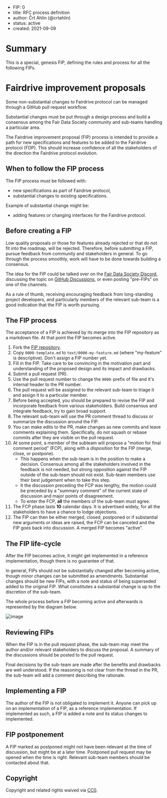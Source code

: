 - FIP: 0
- title: RFC process definition
- author: Črt Ahlin (@crtahlin)
- status: active
- created: 2021-09-09



# Summary

This is a special, genesis FIP, defining the rules and process for all the following FIPs.



# Fairdrive improvement proposals

Some non-substantial changes to Fairdrive protocol can be managed through a GitHub pull request workflow.

Substantial changes must be put through a design process and build a consensus among the Fair Data Society community and sub-teams handling a particular area.

The Fairdrive improvement proposal (FIP) process is intended to provide a path for new specifications and features to be added to the Fairdrive protocol (FDP). This should increase confidence of all the stakeholders of the direction the Fairdrive protocol evolution.



## When to follow the FIP process

The FIP process must be followed with:

- new specifications as part of Fairdrive protocol,
- substantial changes to existing specifications.

Example of substantial change might be:

- adding features or changing interfaces for the Fairdrive protocol.



## Before creating a FIP

Low quality proposals or those for features already rejected or that do not fit into the roadmap, will be rejected. Therefore, before submitting a FIP, pursue feedback from community and stakeholders in general. To go through the process smoothly, work will have to be done towards building a consensus. 

The idea for the FIP could be talked over on the [Fair Data Society Discord](https://discord.gg/KrVTmahcUA), discussing the topic on [GitHub Discussions](https://github.com/fairDataSociety/fds-rfcs/discussions), or even posting "pre-FIPs" on one of the channels.

As a rule of thumb, receiving encouraging feedback from long-standing project developers, and particularly members of the relevant sub-team is a good indication that the FIP is worth pursuing.



## The FIP process

The acceptance of a FIP is achieved by its merge into the FIP repository as a markdown file. At that point the FIP becomes active. 

1. Fork the [FIP repository](https://github.com/fairDataSociety/fds-rfcs/).
2. Copy `0000-template.md` to `text/0000-my-feature.md` (where "my-feature" is descriptive). Don't assign a FIP number yet.
3. Fill in the FIP. Take care to be convincing in the motivation part and  understanding of the proposed design and its impact and drawbacks. 
4. Submit a pull request (PR). 
5. Use the pull request number to change the `0000-`prefix of file and it's internal header to the PR number.
6. The pull request will be assigned to the relevant sub-team to triage it and assign it to a particular member.
7. Before being accepted, you should be prepared to revise the FIP and incorporate feedback from various stakeholders. Build consensus and integrate feedback, try to gain broad support. 
8. The relevant sub-team will use the PR comment thread to discuss or summarize the discussion around the FIP. 
9. You can make edits to the PR, make changes as new commits and leave comments explaining them. Specifically, do not squash or rebase commits after they are visible on the pull request.
10. At some point, a member of the subteam will propose a "motion for final comment period" (FCP), along with a *disposition* for the FIP (merge, close, or postpone).
    - This happens when the sub-team is in the position to make a decision. Consensus among all the stakeholders involved in the feedback is not needed, but strong opposition against the FIP outside of the sub-team should not exist. Sub-team members use their best judgement when to take this step.
    - It the discussion preceding the FCP was lengthy, the motion could be preceded by a "summary comment" of the current state of discussion and major points of disagreement.
    - To enter the FCP, **all** the members of the sub-team must agree.
11. The FCP phase lasts **10** calendar days. It is advertised widely, for all the stakeholders to have a chance to lodge objections. 
12. The FIP can then be either merged, closed, postponed or if substantial new arguments or ideas are raised, the FCP can be canceled and the FIP goes back into discussion. A merged FIP becomes "active".



## The FIP life-cycle

After the FIP becomes active, it might get implemented in a reference implementation, though there is no guarantee of that. 

In general, FIPs should not be substantially changed after becoming active, though minor changes can be submitted as amendments. Substantial changes should be new FIPs, with a note and status of being superseded added to the original FIP. What constitutes a substantial change is up to the discretion of the sub-team. 

The whole process before a FIP becoming active and afterwards is represented by the diagram below.

![image](https://user-images.githubusercontent.com/1554520/133931603-8c96fd12-2fe2-4b09-9720-cb401074f2a3.png)


## Reviewing FIPs

When the FIP is in the pull request phase, the sub-team may meet the author and/or relevant stakeholders to discuss the proposal. A summary of the discussions should be posted to the pull request.

Final decisions by the sub-team are made after the benefits and drawbacks are well understood. If the reasoning is not clear from the thread in the PR, the sub-team will add a comment describing the rationale.



## Implementing a FIP

The author of the FIP is not obligated to implement it. Anyone can pick up on an implementation of a FIP, as a reference implementation. If implemented as such, a FIP is added a note and its status changes to implemented.



## FIP postponement

A FIP marked as postponed might not have been relevant at the time of discussion, but might be at a later time. Postponed pull request may be opened when the time is right. Relevant sub-team members should be contacted about that. 



## Copyright

Copyright and related rights waived via [CC0](https://creativecommons.org/publicdomain/zero/1.0/).
